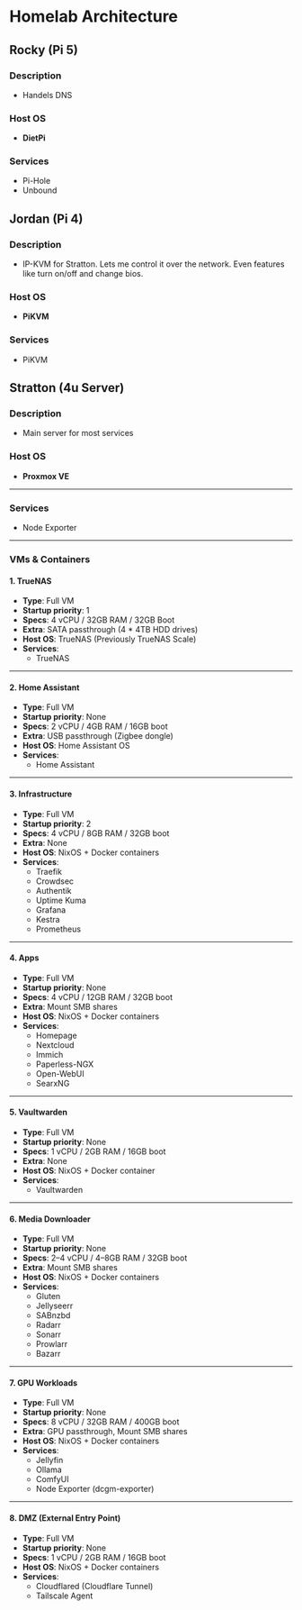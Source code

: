 # Homelab Architecture

## Rocky (Pi 5)
### Description
- Handels DNS

### Host OS
- **DietPi**

### Services
- Pi-Hole
- Unbound



## Jordan (Pi 4)
### Description
- IP-KVM for Stratton. Lets me control it over the network. Even features like turn on/off and change bios.

### Host OS
- **PiKVM**

### Services
- PiKVM




## Stratton (4u Server)
### Description
- Main server for most services

### Host OS
- **Proxmox VE**

---

### Services
- Node Exporter

---

### VMs & Containers

#### 1. TrueNAS
- **Type**: Full VM
- **Startup priority**: 1
- **Specs**: 4 vCPU / 32GB RAM / 32GB Boot
- **Extra**: SATA passthrough (4 * 4TB HDD drives)
- **Host OS**: TrueNAS (Previously TrueNAS Scale)
- **Services**:
  - TrueNAS

---

#### 2. Home Assistant
- **Type**: Full VM
- **Startup priority**: None
- **Specs**: 2 vCPU / 4GB RAM / 16GB boot
- **Extra**: USB passthrough (Zigbee dongle)
- **Host OS**: Home Assistant OS
- **Services**:
  - Home Assistant

---

#### 3. Infrastructure
- **Type**: Full VM
- **Startup priority**: 2
- **Specs**: 4 vCPU / 8GB RAM / 32GB boot
- **Extra**: None
- **Host OS**: NixOS + Docker containers
- **Services**:
  - Traefik
  - Crowdsec
  - Authentik
  - Uptime Kuma
  - Grafana
  - Kestra
  - Prometheus

---

#### 4. Apps
- **Type**: Full VM
- **Startup priority**: None
- **Specs**: 4 vCPU / 12GB RAM / 32GB boot
- **Extra**: Mount SMB shares
- **Host OS**: NixOS + Docker containers
- **Services**:
  - Homepage
  - Nextcloud
  - Immich
  - Paperless-NGX
  - Open-WebUI
  - SearxNG

---

#### 5. Vaultwarden
- **Type**: Full VM
- **Startup priority**: None
- **Specs**: 1 vCPU / 2GB RAM / 16GB boot
- **Extra**: None
- **Host OS**: NixOS + Docker container
- **Services**:
  - Vaultwarden

---

#### 6. Media Downloader
- **Type**: Full VM
- **Startup priority**: None
- **Specs**: 2–4 vCPU / 4–8GB RAM / 32GB boot
- **Extra**: Mount SMB shares
- **Host OS**: NixOS + Docker containers
- **Services**:
  - Gluten
  - Jellyseerr
  - SABnzbd
  - Radarr
  - Sonarr
  - Prowlarr
  - Bazarr

---

#### 7. GPU Workloads
- **Type**: Full VM
- **Startup priority**: None
- **Specs**: 8 vCPU / 32GB RAM / 400GB boot
- **Extra**: GPU passthrough, Mount SMB shares
- **Host OS**: NixOS + Docker containers
- **Services**:
  - Jellyfin
  - Ollama
  - ComfyUI
  - Node Exporter (dcgm-exporter)

---

#### 8. DMZ (External Entry Point)
- **Type**: Full VM
- **Startup priority**: None
- **Specs**: 1 vCPU / 2GB RAM / 16GB boot
- **Host OS**: NixOS + Docker containers
- **Services**:
  - Cloudflared (Cloudflare Tunnel)
  - Tailscale Agent